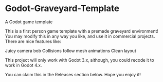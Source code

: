 # Godot-Graveyard-Template
A Godot game template

This is a first person game template with a premade graveyard environment! You may modify this in any way you like, and use it in commercial projects. There are nice features like:

Juicy camera bob
Collisions follow mesh animations
Clean layout

This project will only work with Godot 3.x, although, you could recode it to work in Godot 4.x.

You can claim this in the Releases section below. Hope you enjoy it!
